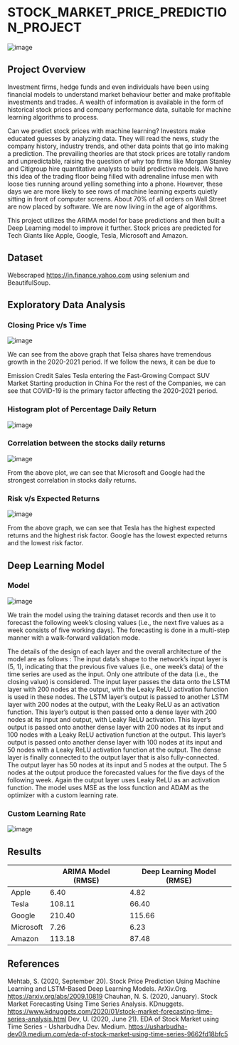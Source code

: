 # STOCK_MARKET_PRICE_PREDICTION_PROJECT
![image](https://github.com/HopeToLearn/STOCK_MARKET_PRICE_PREDICTION_PROJECT/assets/115106831/1e24e8fd-d2e6-492d-97f6-74e2a9ccccd4)

## Project Overview
Investment firms, hedge funds and even individuals have been using financial models to understand market behaviour better and make profitable investments and trades. A wealth of information is available in the form of historical stock prices and company performance data, suitable for machine learning algorithms to process.

Can we predict stock prices with machine learning? Investors make educated guesses by analyzing data. They will read the news, study the company history, industry trends, and other data points that go into making a prediction. The prevailing theories are that stock prices are totally random and unpredictable, raising the question of why top firms like Morgan Stanley and Citigroup hire quantitative analysts to build predictive models. We have this idea of the trading floor being filled with adrenaline infuse men with loose ties running around yelling something into a phone. However, these days we are more likely to see rows of machine learning experts quietly sitting in front of computer screens. About 70% of all orders on Wall Street are now placed by software. We are now living in the age of algorithms.

This project utilizes the ARIMA model for base predictions and then built a Deep Learning model to improve it further. Stock prices are predicted for Tech Giants like Apple, Google, Tesla, Microsoft and Amazon.

## Dataset
Webscraped https://in.finance.yahoo.com using selenium and BeautifulSoup.

## Exploratory Data Analysis
### Closing Price v/s Time
![image](https://github.com/HopeToLearn/STOCK_MARKET_PRICE_PREDICTION_PROJECT/assets/115106831/b5054043-ca7b-42e7-88e1-a06c74274e54)

We can see from the above graph that Telsa shares have tremendous growth in the 2020-2021 period.
If we follow the news, it can be due to

Emission Credit Sales
Tesla entering the Fast-Growing Compact SUV Market
Starting production in China
For the rest of the Companies, we can see that COVID-19 is the primary factor affecting the 2020-2021 period.

### Histogram plot of Percentage Daily Return
![image](https://github.com/HopeToLearn/STOCK_MARKET_PRICE_PREDICTION_PROJECT/assets/115106831/90eeb55b-9b13-45ae-8e98-c20b305bc767)




### Correlation between the stocks daily returns

![image](https://github.com/HopeToLearn/STOCK_MARKET_PRICE_PREDICTION_PROJECT/assets/115106831/a6362a2b-c242-4a8a-af1e-b3f52881d49c)



From the above plot, we can see that Microsoft and Google had the strongest correlation in stocks daily returns.
### Risk v/s Expected Returns
![image](https://github.com/HopeToLearn/STOCK_MARKET_PRICE_PREDICTION_PROJECT/assets/115106831/4c6fb661-59ee-4739-8401-5d11ae232a94)




From the above graph, we can see that Tesla has the highest expected returns and the highest risk factor. Google has the lowest expected returns and the lowest risk factor.
## Deep Learning Model
### Model
![image](https://github.com/HopeToLearn/STOCK_MARKET_PRICE_PREDICTION_PROJECT/assets/115106831/2de1c843-57d9-4538-b93f-9260725340a2)





We train the model using the training dataset records and then use it to forecast the following week’s closing values (i.e., the next five values as a week consists of five working days). The forecasting is done in a multi-step manner with a walk-forward validation mode.

The details of the design of each layer and the overall architecture of the model are as follows :
The input data’s shape to the network’s input layer is (5, 1), indicating that the previous five values (i.e., one week’s data) of the time series are used as the input. Only one attribute of the data (i.e., the closing value) is considered. The input layer passes the data onto the LSTM layer with 200 nodes at the output, with the Leaky ReLU activation function is used in these nodes. The LSTM layer’s output is passed to another LSTM layer with 200 nodes at the output, with the Leaky ReLU as an activation function. This layer’s output is then passed onto a dense layer with 200 nodes at its input and output, with Leaky ReLU activation. This layer’s output is passed onto another dense layer with 200 nodes at its input and 100 nodes with a Leaky ReLU activation function at the output. This layer’s output is passed onto another dense layer with 100 nodes at its input and 50 nodes with a Leaky ReLU activation function at the output. The dense layer is finally connected to the output layer that is also fully-connected. The output layer has 50 nodes at its input and 5 nodes at the output. The 5 nodes at the output produce the forecasted values for the five days of the following week. Again the output layer uses Leaky ReLU as an activation function. The model uses MSE as the loss function and ADAM as the optimizer with a custom learning rate.
### Custom Learning Rate
![image](https://github.com/HopeToLearn/STOCK_MARKET_PRICE_PREDICTION_PROJECT/assets/115106831/4d73bbe1-c969-41b2-85da-b1146f7ce67b)



## Results

| |ARIMA Model (RMSE)|	Deep Learning Model (RMSE)|
|---|----------------|----------------------------|
|Apple|	6.40	|4.82|
|Tesla|	108.11|	66.40|
|Google	|210.40|	115.66|
|Microsoft	|7.26|	6.23|
|Amazon	|113.18	|87.48|
## References
Mehtab, S. (2020, September 20). Stock Price Prediction Using Machine Learning and LSTM-Based Deep Learning Models. ArXiv.Org. https://arxiv.org/abs/2009.10819
Chauhan, N. S. (2020, January). Stock Market Forecasting Using Time Series Analysis. KDnuggets. https://www.kdnuggets.com/2020/01/stock-market-forecasting-time-series-analysis.html
Dev, U. (2020, June 21). EDA of Stock Market using Time Series - Usharbudha Dev. Medium. https://usharbudha-dev09.medium.com/eda-of-stock-market-using-time-series-9662fd18bfc5
